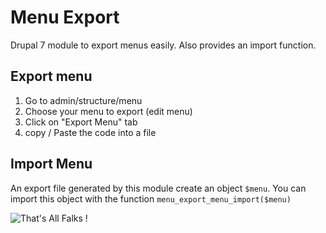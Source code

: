 Menu Export
==================

Drupal 7 module to export menus easily. Also provides an import function.

Export menu
-----------

1. Go to admin/structure/menu
2. Choose your menu to export (edit menu)
3. Click on "Export Menu" tab
4. copy / Paste the code into a file
 
Import Menu
-----------

An export file generated by this module create an object `$menu`.
You can import this object with the function `menu_export_menu_import($menu)`

![That's All Falks !](https://33.media.tumblr.com/tumblr_m7xpvp6wtZ1qarcjno1_500.gif "That's All Falks !")
